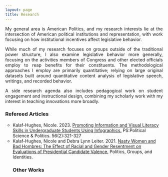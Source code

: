```yaml
---
layout: page
title: Research
---
```


<p align="justify"> My general area is American Politics, and my research interests lie at the intersection of American political institutions and representation, with work focusing on how institutional incentives affect legislative behavior.  </p>

<p align="justify"> While much of my research focuses on groups outside of the traditional power structure, I also examine legislative behavior more generally, focusing on the activities members of Congress and other elected officials employ to reap benefits for their constituents. The methodological approaches I employ are primarily quantitative; relying on large original datasets built around quantitative content analysis of legislative speech, writings, and recorded behavior.  </p>

<p align="justify"> A side research agenda also includes pedagogical work on student engagement and instructional design, combining my scholarly work with my interest in teaching innovations more broadly. </p>


### Refereed Articles

<ul style="list-style-type:circle;">

<li>Kalaf-Hughes, Nicole. 2023.  <a href="https://doi.org/10.1017/S1049096522001214">Promoting Information and Visual Literacy Skills in Undergraduate Students Using Infographics.</a> PS:Political Science & Politics. 56(2):321-327 </li>
  
<li>Kalaf-Hughes, Nicole and Debra Lynn Leiter. 2021. <a href="https://doi.org/10.1080/21565503.2021.2010575">Nasty Women and Bad Hombres: The Effect of Racial and Gender Resentment on Evaluations of Presidential Candidate Valence.</a> Politics, Groups, and Identities. </li>
  
### Other Works


  
</ul>
  
